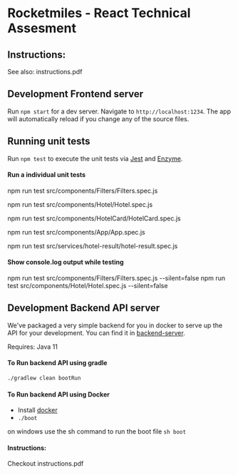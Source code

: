 # Rocketmiles - React Technical Assesment

## Instructions:

See also: instructions.pdf

## Development Frontend server

Run `npm start` for a dev server. Navigate to `http://localhost:1234`. The app will automatically reload if you change any of the source files.

## Running unit tests

Run `npm test` to execute the unit tests via [Jest](https://jestjs.io/) and [Enzyme](https://airbnb.io/enzyme/).

#### Run a individual unit tests

npm run test src/components/Filters/Filters.spec.js

npm run test src/components/Hotel/Hotel.spec.js

npm run test src/components/HotelCard/HotelCard.spec.js

npm run test src/components/App/App.spec.js

npm run test src/services/hotel-result/hotel-result.spec.js

#### Show console.log output while testing

npm run test src/components/Filters/Filters.spec.js --silent=false
npm run test src/components/Hotel/Hotel.spec.js --silent=false

## Development Backend API server

We've packaged a very simple backend for you in docker to serve up the API for your development. You can find it in [backend-server](./backend-server).

Requires:
Java 11

#### To Run backend API using gradle

```bash
./gradlew clean bootRun
```

#### To Run backend API using Docker

- Install [docker](https://docs.docker.com/docker-for-mac/install/)
- `./boot`

on windows use the sh command to run the boot file
`sh boot`

#### Instructions:

Checkout instructions.pdf
